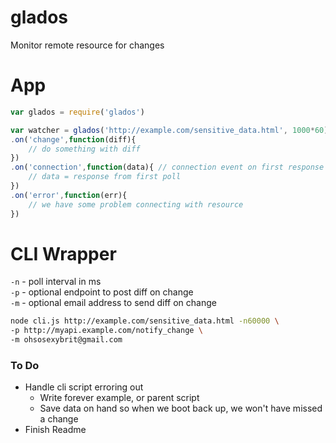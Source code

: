 # glados
Monitor remote resource for changes


# App
```javascript
var glados = require('glados')

var watcher = glados('http://example.com/sensitive_data.html', 1000*60)
.on('change',function(diff){
	// do something with diff
})
.on('connection',function(data){ // connection event on first response
	// data = response from first poll
})
.on('error',function(err){
	// we have some problem connecting with resource
})
```


# CLI Wrapper
`-n` - poll interval in ms<br />
`-p` - optional endpoint to post diff on change<br />
`-m` - optional email address to send diff on change<br />
```bash
node cli.js http://example.com/sensitive_data.html -n60000 \
-p http://myapi.example.com/notify_change \
-m ohsosexybrit@gmail.com
```


### To Do
- Handle cli script erroring out
	- Write forever example, or parent script
	- Save data on hand so when we boot back up, we won't have missed a change
- Finish Readme
